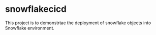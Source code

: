 # snowflakecicd
This project is to demonstrtae the deployment of snowflake objects into Snowflake environment.